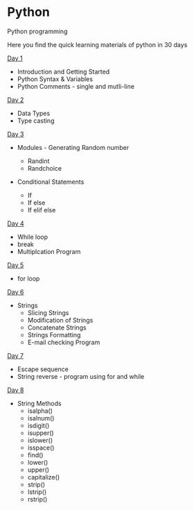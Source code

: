# Python
Python programming 

Here you find the quick learning materials of python in 30 days 

[Day 1](https://github.com/ameenoorraseed/Python/tree/main/Day%201)

  * Introduction and Getting Started
  * Python Syntax & Variables
  * Python Comments - single and mutli-line

[Day 2](https://github.com/ameenoorraseed/Python/tree/main/Day%202)

  * Data Types 
  * Type casting

[Day 3](https://github.com/ameenoorraseed/Python/tree/main/Day%203)

  * Modules - Generating Random number
    * Randint
    * Randchoice
    
  * Conditional Statements
    * If 
    * If else 
    * If elif else

[Day 4](https://github.com/ameenoorraseed/Python/tree/main/Day%204)

  * While loop
  * break
  * Multiplcation Program

[Day 5](https://github.com/ameenoorraseed/Python/tree/main/Day%205)

  * for loop

[Day 6](https://github.com/ameenoorraseed/Python/tree/main/Day%206)

  * Strings
    * Slicing Strings
    * Modification of Strings
    * Concatenate Strings
    * Strings Formatting
    * E-mail checking Program
    
[Day 7](https://github.com/ameenoorraseed/Python/tree/main/Day%207)

  * Escape sequence
  * String reverse - program using for and while

[Day 8](https://github.com/ameenoorraseed/Python/tree/main/Day%208)

  * String Methods
    * isalpha()
    * isalnum()
    * isdigit()
    * isupper()
    * islower()
    * isspace()
    * find()
    * lower()
    * upper()
    * capitalize()
    * strip()
    * lstrip()
    * rstrip()
    





